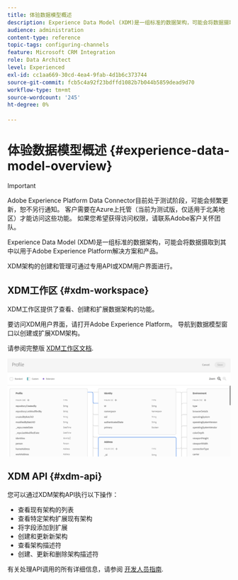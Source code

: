 ```yaml
---
title: 体验数据模型概述
description: Experience Data Model (XDM)是一组标准的数据架构，可能会将数据摄取到其中以用于Adobe Experience Platform解决方案和产品。
audience: administration
content-type: reference
topic-tags: configuring-channels
feature: Microsoft CRM Integration
role: Data Architect
level: Experienced
exl-id: cc1aa669-30cd-4ea4-9fab-4d1b6c373744
source-git-commit: fcb5c4a92f23bdffd1082b7b044b5859dead9d70
workflow-type: tm+mt
source-wordcount: '245'
ht-degree: 0%

---
```


# 体验数据模型概述 {#experience-data-model-overview}

>[!IMPORTANT]
>
>Adobe Experience Platform Data Connector目前处于测试阶段，可能会频繁更新，恕不另行通知。 客户需要在Azure上托管（当前为测试版，仅适用于北美地区）才能访问这些功能。 如果您希望获得访问权限，请联系Adobe客户关怀团队。

Experience Data Model (XDM)是一组标准的数据架构，可能会将数据摄取到其中以用于Adobe Experience Platform解决方案和产品。

XDM架构的创建和管理可通过专用API或XDM用户界面进行。

## XDM工作区 {#xdm-workspace}

XDM工作区提供了查看、创建和扩展数据架构的功能。

要访问XDM用户界面，请打开Adobe Experience Platform。 导航到数据模型窗口以创建或扩展XDM架构。

请参阅完整版 [XDM工作区文档](https://experienceleague.adobe.com/docs/experience-platform/xdm/api/getting-started.html).

![](assets/aep_xdmworkspace.png)

## XDM API {#xdm-api}

您可以通过XDM架构API执行以下操作：

* 查看现有架构的列表
* 查看特定架构扩展现有架构
* 将字段添加到扩展
* 创建和更新新架构
* 查看架构描述符
* 创建、更新和删除架构描述符

有关处理API调用的所有详细信息，请参阅 [开发人员指南](https://experienceleague.adobe.com/docs/experience-platform/xdm/api/getting-started.html).
